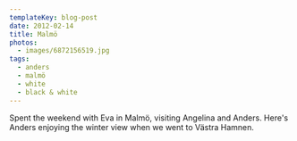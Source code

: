 ```yaml
---
templateKey: blog-post
date: 2012-02-14
title: Malmö
photos:
  - images/6872156519.jpg
tags:
  - anders
  - malmö
  - white
  - black & white
---
```


Spent the weekend with Eva in Malmö, visiting Angelina and Anders. Here's Anders enjoying the winter view when we went to Västra Hamnen.
